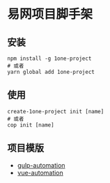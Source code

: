 # 易网项目脚手架

## 安装

```
npm install -g 1one-project
# 或者
yarn global add 1one-project
```

## 使用

```
create-1one-project init [name]
# 或者
cop init [name]
```

## 项目模版

- [gulp-automation](https://github.com/hooray/gulp-automation)
- [vue-automation](https://github.com/hooray/vue-automation)